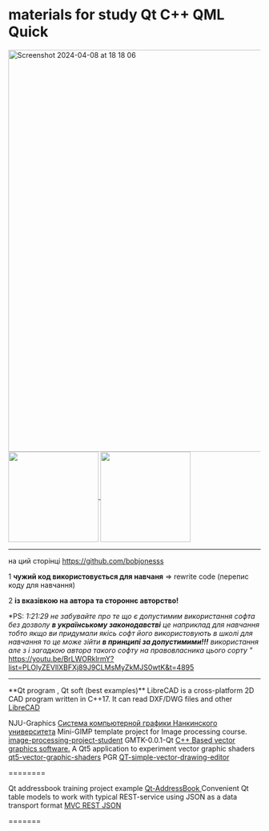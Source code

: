 ###  <h1>materials for study Qt C++ QML Quick</h1>

<img width="801" alt="Screenshot 2024-04-08 at 18 18 06" src="https://github.com/bobjonesss/bobjonesss/assets/47592554/90c4b9fe-74d4-46f6-ab6b-d6e8360375c5">

<a href="https://github.com/anuraghazra/github-readme-stats">
  <img height=180 align="center" src="https://github-readme-stats.vercel.app/api?username=bobjonesss" />
</a> <a href="https://github.com/anuraghazra/convoychat">
  <img height=180 align="center" src="https://github-readme-stats.vercel.app/api/top-langs?username=bobjonesss&layout=compact&langs_count=8&card_width=320" />
</a>

<hr>

на ций сторінці https://github.com/bobjonesss

1 **чужий код використовується для навчаня** => rewrite code (перепис коду для навчання)

2 **із вказівкою на автора та стороннє авторство!**

*PS: <i>1:21:29 не забувайте про те що є допустимим використання софта без дозволу **в українському законодавстві** 
  це наприклад для навчання тобто якщо ви придумали якісь софт його використовують в школі для навчання то це може зійти **в принципі за допустимими!!!**
використання але з і загадкою автора такого софту на правовласника цього сорту " </i> https://youtu.be/BrLWORklrmY?list=PLOlyZEVllXBFXj89J9CLMsMyZkMJS0wtK&t=4895

<hr>
**Qt program , Qt soft (best examples)**
LibreCAD is a cross-platform 2D CAD program written in C++17. It can read DXF/DWG files and other <a href=https://github.com/bobjonesss/LibreCAD>LibreCAD</a>

NJU-Graphics  <a href=https://github.com/bobjonesss/NJU-Graphics>Система компьютерной графики Нанкинского университета</a>
Mini-GIMP template project for Image processing course. <a href=https://github.com/bobjonesss/image-processing-project-student>image-processing-project-student</a>
GMTK-0.0.1-Qt  <a href=https://github.com/sarniraula/GMTK-0.0.1-Qt>C++ Based vector graphics software.</a>
A Qt5 application to experiment vector graphic shaders <a href=https://github.com/bobjonesss/qt5-vector-graphic-shaders>qt5-vector-graphic-shaders</a>
PGR <a href=https://github.com/bobjonesss/QT-simple-vector-drawing-editor>QT-simple-vector-drawing-editor</a>

========

Qt addressbook training project example <a href=https://github.com/bobjonesss/Qt-AddressBook>Qt-AddressBook </a>
Convenient Qt table models to work with typical REST-service using JSON as a data transport format <a href=https://github.com/bobjonesss/QtRestJsonModels>MVC REST JSON </a>

=======
